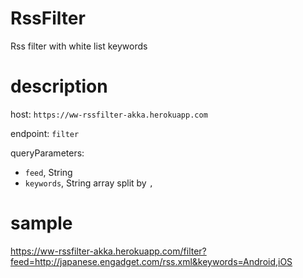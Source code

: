 # RssFilter
Rss filter with white list keywords

# description

host: `https://ww-rssfilter-akka.herokuapp.com`

endpoint: `filter`

queryParameters:
  * `feed`, String
  * `keywords`, String array split by `,`

# sample
https://ww-rssfilter-akka.herokuapp.com/filter?feed=http://japanese.engadget.com/rss.xml&keywords=Android,iOS

